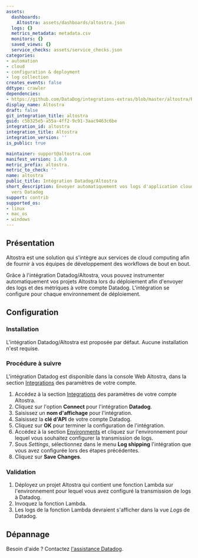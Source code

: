 ```yaml
---
assets:
  dashboards:
    Altostra: assets/dashboards/altostra.json
  logs: {}
  metrics_metadata: metadata.csv
  monitors: {}
  saved_views: {}
  service_checks: assets/service_checks.json
categories:
- automation
- cloud
- configuration & deployment
- log collection
creates_events: false
ddtype: crawler
dependencies:
- https://github.com/DataDog/integrations-extras/blob/master/altostra/README.md
display_name: Altostra
draft: false
git_integration_title: altostra
guid: c5b325e5-a55a-4ff2-9c91-3aac9463c6be
integration_id: altostra
integration_title: Altostra
integration_version: ''
is_public: true

maintainer: support@altostra.com
manifest_version: 1.0.0
metric_prefix: altostra.
metric_to_check: ''
name: altostra
public_title: Intégration Datadog/Altostra
short_description: Envoyer automatiquement vos logs d'application cloud depuis Altostra
  vers Datadog
support: contrib
supported_os:
- linux
- mac_os
- windows
---
```




## Présentation

Altostra est une solution qui s'intègre aux services de cloud computing afin de fournir à vos équipes de développement des workflows de bout en bout.

Grâce à l'intégration Datadog/Altostra, vous pouvez instrumenter automatiquement vos projets Altostra lors du déploiement afin d'envoyer des logs et des métriques à votre compte Datadog. L'intégration se configure pour chaque environnement de déploiement.

## Configuration

### Installation

L'intégration Datadog/Altostra est proposée par défaut. Aucune installation n'est requise.

### Procédure à suivre

L'intégration Datadog est disponible dans la console Web Altostra, dans la section [Integrations][1] des paramètres de votre compte.

1. Accédez à la section [Integrations][1] des paramètres de votre compte Altostra.
2. Cliquez sur l'option **Connect** pour l'intégration **Datadog**.
3. Saisissez un **nom d'affichage** pour l'intégration.
4. Saisissez la **clé d'API** de votre compte Datadog.
5. Cliquez sur **OK** pour terminer la configuration de l'intégration.
6. Accédez à la section [Environments][2] et cliquez sur l'environnement pour lequel vous souhaitez configurer la transmission de logs.
7. Sous _Settings_, sélectionnez dans le menu **Log shipping** l'intégration que vous avez configurée lors des étapes précédentes.
8. Cliquez sur **Save Changes**.

### Validation

1. Déployez un projet Altostra qui contient une fonction Lambda sur l'environnement pour lequel vous avez configuré la transmission de logs à Datadog.
2. Invoquez la fonction Lambda.
3. Les logs de la fonction Lambda devraient s'afficher dans la vue _Logs_ de Datadog.

## Dépannage

Besoin d'aide ? Contactez [l'assistance Datadog][3].

[1]: https://app.altostra.com/team/settings/integrations/logging
[2]: https://app.altostra.com/environments
[3]: /fr/help
